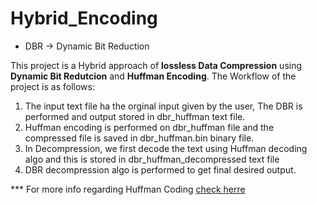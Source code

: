 # Hybrid_Encoding

- DBR -> Dynamic Bit Reduction

This project is a Hybrid approach of **lossless Data Compression** using **Dynamic Bit Redutcion** and **Huffman Encoding**. The Workflow of the project is as follows:

1. The input text file ha the orginal input given by the user, The DBR is performed and output stored in dbr_huffman text file.
2. Huffman encoding is performed on dbr_huffman file and the compressed file is saved in dbr_huffman.bin binary file.
3. In Decompression, we first decode the text using Huffman decoding algo and this is stored in dbr_huffman_decompressed text file
4. DBR decompression algo is performed to get final desired output. 

*** For more info regarding Huffman Coding [check herre](https://www.geeksforgeeks.org/huffman-coding-greedy-algo-3/)

